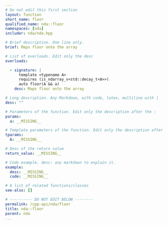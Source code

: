 ```yaml
---
# Do not edit this first section
layout: function
short_name: floor
qualified_name: nda::floor
namespaces: [nda]
includer: nda/nda.hpp

# Brief description. One line only.
brief: Maps floor onto the array

# List of overloads. Edit only the desc
overloads:

  - signature: |
      template <typename A>
      requires (is_ndarray_v<std::decay_t<A>>)
      auto floor(A && a)
    desc: Maps floor onto the array

# Long description. Any Markdown, with code, latex, multiline with |
desc: ""

# Parameters of the function. Edit only the description after the :
params:
  a: __MISSING__

# Template parameters of the function. Edit only the description after the :
tparams:
  A: __MISSING__

# Desc of the return value
return_value: __MISSING__

# Code example. desc: any markdown to explain it.
example:
  desc: __MISSING__
  code: __MISSING__

# A list of related functions/classes
see-also: []

# ---------- DO NOT EDIT BELOW --------
permalink: /cpp-api/nda/floor
title: nda::floor
parent: nda
...
```


